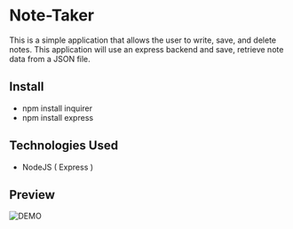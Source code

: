# Note-Taker

 This is a simple application that allows the user to write, save, and delete notes. This application will use an express backend and save, retrieve note data from a JSON file.

## Install 

* npm install inquirer
* npm install express

## Technologies Used 

* NodeJS ( Express )

## Preview
![DEMO](assets/demo.gif)




